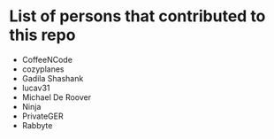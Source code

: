 # List of persons that contributed to this repo
* CoffeeNCode
* cozyplanes
* Gadila Shashank
* lucav31
* Michael De Roover
* Ninja
* PrivateGER
* Rabbyte
